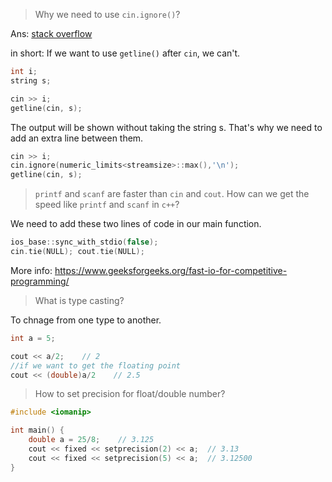 > Why we need to use `cin.ignore()`?

Ans: [stack overflow](https://stackoverflow.com/questions/25475384/when-and-why-do-i-need-to-use-cin-ignore-in-c#:~:text=Essentially%2C%20for%20std%3A%3Acin,of%20the%20string%20you%20want.)

in short: If we want to use `getline()` after `cin`, we can't.

```c++
int i;
string s;

cin >> i;
getline(cin, s);
```

The output will be shown without taking the string s. That's why we need to add an extra line between them.

```c++
cin >> i;
cin.ignore(numeric_limits<streamsize>::max(),'\n');
getline(cin, s);
```

> `printf` and `scanf` are faster than `cin` and `cout`. How can we get the speed like `printf` and `scanf` in `c++`?

We need to add these two lines of code in our main function.

```c++
ios_base::sync_with_stdio(false);
cin.tie(NULL); cout.tie(NULL);
```

More info: https://www.geeksforgeeks.org/fast-io-for-competitive-programming/

> What is type casting?

To chnage from one type to another.

```c++
int a = 5;

cout << a/2;    // 2
//if we want to get the floating point
cout << (double)a/2    // 2.5
```

> How to set precision for float/double number?

```c++
#include <iomanip>

int main() {
    double a = 25/8;    // 3.125
    cout << fixed << setprecision(2) << a;  // 3.13
    cout << fixed << setprecision(5) << a;  // 3.12500
}
```
